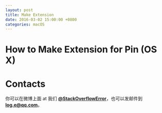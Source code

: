 ```yaml
---
layout: post
title: Make Extension
date: 2016-03-02 15:00:00 +0800
categories: macOS
---
```


# How to Make Extension for Pin (OS X)

# Contacts

你可以在微博上面 at 我们 **[@StackOverflowError](http://weibo.com/0x00eeee)**，也可以发邮件到 **[log.e@qq.com](mailto:log.e@qq.com)**。
